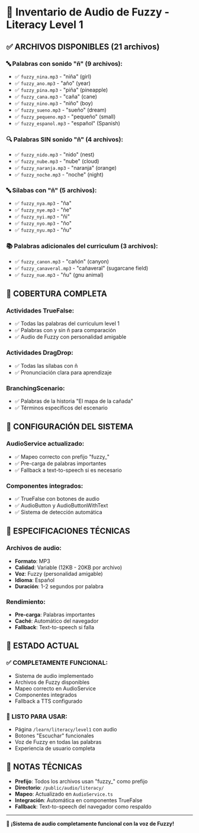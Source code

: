 # 🎵 Inventario de Audio de Fuzzy - Literacy Level 1

## ✅ **ARCHIVOS DISPONIBLES (21 archivos)**

### **🔤 Palabras con sonido "ñ" (9 archivos):**
- ✅ `fuzzy_nina.mp3` - "niña" (girl)
- ✅ `fuzzy_ano.mp3` - "año" (year)  
- ✅ `fuzzy_pina.mp3` - "piña" (pineapple)
- ✅ `fuzzy_cana.mp3` - "caña" (cane)
- ✅ `fuzzy_nino.mp3` - "niño" (boy)
- ✅ `fuzzy_sueno.mp3` - "sueño" (dream)
- ✅ `fuzzy_pequeno.mp3` - "pequeño" (small)
- ✅ `fuzzy_espanol.mp3` - "español" (Spanish)

### **🔍 Palabras SIN sonido "ñ" (4 archivos):**
- ✅ `fuzzy_nido.mp3` - "nido" (nest)
- ✅ `fuzzy_nube.mp3` - "nube" (cloud)
- ✅ `fuzzy_naranja.mp3` - "naranja" (orange)
- ✅ `fuzzy_noche.mp3` - "noche" (night)

### **🔤 Sílabas con "ñ" (5 archivos):**
- ✅ `fuzzy_nya.mp3` - "ña"
- ✅ `fuzzy_nye.mp3` - "ñe"
- ✅ `fuzzy_nyi.mp3` - "ñi"
- ✅ `fuzzy_nyo.mp3` - "ño"
- ✅ `fuzzy_nyu.mp3` - "ñu"

### **📚 Palabras adicionales del curriculum (3 archivos):**
- ✅ `fuzzy_canon.mp3` - "cañón" (canyon)
- ✅ `fuzzy_canaveral.mp3` - "cañaveral" (sugarcane field)
- ✅ `fuzzy_nue.mp3` - "ñu" (gnu animal)

## 🎯 **COBERTURA COMPLETA**

### **Actividades TrueFalse:**
- ✅ Todas las palabras del curriculum level 1
- ✅ Palabras con y sin ñ para comparación
- ✅ Audio de Fuzzy con personalidad amigable

### **Actividades DragDrop:**
- ✅ Todas las sílabas con ñ
- ✅ Pronunciación clara para aprendizaje

### **BranchingScenario:**
- ✅ Palabras de la historia "El mapa de la cañada"
- ✅ Términos específicos del escenario

## 🔧 **CONFIGURACIÓN DEL SISTEMA**

### **AudioService actualizado:**
- ✅ Mapeo correcto con prefijo "fuzzy_"
- ✅ Pre-carga de palabras importantes
- ✅ Fallback a text-to-speech si es necesario

### **Componentes integrados:**
- ✅ TrueFalse con botones de audio
- ✅ AudioButton y AudioButtonWithText
- ✅ Sistema de detección automática

## 🎵 **ESPECIFICACIONES TÉCNICAS**

### **Archivos de audio:**
- **Formato**: MP3
- **Calidad**: Variable (12KB - 20KB por archivo)
- **Voz**: Fuzzy (personalidad amigable)
- **Idioma**: Español
- **Duración**: 1-2 segundos por palabra

### **Rendimiento:**
- **Pre-carga**: Palabras importantes
- **Caché**: Automático del navegador
- **Fallback**: Text-to-speech si falla

## 🚀 **ESTADO ACTUAL**

### **✅ COMPLETAMENTE FUNCIONAL:**
- Sistema de audio implementado
- Archivos de Fuzzy disponibles
- Mapeo correcto en AudioService
- Componentes integrados
- Fallback a TTS configurado

### **🎯 LISTO PARA USAR:**
- Página `/learn/literacy/level1` con audio
- Botones "Escuchar" funcionales
- Voz de Fuzzy en todas las palabras
- Experiencia de usuario completa

## 📝 **NOTAS TÉCNICAS**

- **Prefijo**: Todos los archivos usan "fuzzy_" como prefijo
- **Directorio**: `/public/audio/literacy/`
- **Mapeo**: Actualizado en `AudioService.ts`
- **Integración**: Automática en componentes TrueFalse
- **Fallback**: Text-to-speech del navegador como respaldo

---

**🎉 ¡Sistema de audio completamente funcional con la voz de Fuzzy!**
